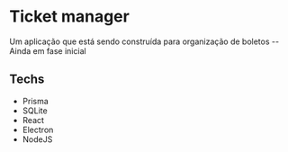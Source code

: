 # Ticket manager

Um aplicação que está sendo construída para organização de boletos
-- Ainda em fase inicial

## Techs

- Prisma
- SQLite
- React
- Electron
- NodeJS
